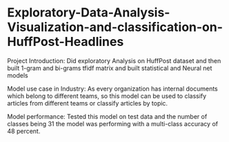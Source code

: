 # Exploratory-Data-Analysis-Visualization-and-classification-on-HuffPost-Headlines

Project Introduction:
Did exploratory Analysis on HuffPost dataset and then built 1-gram and bi-grams tfidf matrix and built statistical and Neural net models

Model use case in Industry:
As every organization has internal documents which belong to different teams, so this model can be used to classify articles from different teams or classify articles by topic.

Model performance:
Tested this model on test data and the number of classes being 31 the model was performing with a multi-class accuracy of 48 percent.

